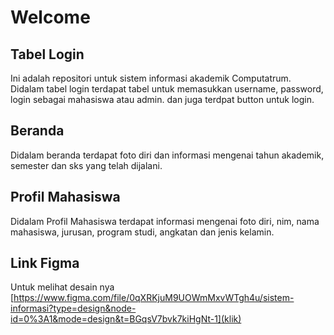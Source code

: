 # Welcome

## Tabel Login

Ini adalah repositori untuk sistem informasi akademik Computatrum.
Didalam tabel login terdapat tabel untuk memasukkan username, password, login sebagai mahasiswa atau admin. dan juga terdpat button untuk login.

## Beranda

Didalam beranda terdapat foto diri dan informasi mengenai tahun akademik, semester dan sks yang telah dijalani.

## Profil Mahasiswa

Didalam Profil Mahasiswa terdapat informasi mengenai foto diri, nim, nama mahasiswa, jurusan, program studi, angkatan dan jenis kelamin.

## Link Figma

Untuk melihat desain nya [https://www.figma.com/file/0qXRKjuM9UOWmMxvWTgh4u/sistem-informasi?type=design&node-id=0%3A1&mode=design&t=BGqsV7bvk7kiHgNt-1](klik)
